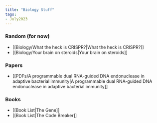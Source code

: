 ```yaml
---
title: "Biology Stuff"
tags:
- July2023
---
```

### Random (for now)
- [[Biology/What the heck is CRISPR?|What the heck is CRISPR?]]
- [[Biology/Your brain on steroids|Your brain on steroids]]

### Papers
- [[PDFs/A programmable dual RNA-guided DNA endonuclease in adaptive bacterial immunity|A programmable dual RNA-guided DNA endonuclease in adaptive bacterial immunity]]

### Books
- [[Book List|The Gene]]
- [[Book List|The Code Breaker]] 
